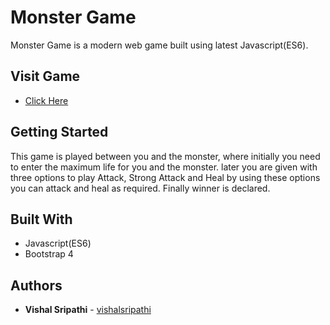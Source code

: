 # Monster Game
 Monster Game is a modern web game built using latest Javascript(ES6).
 
## Visit Game
* [Click Here](https://monster-game-js.netlify.app/)

## Getting Started
 This game is played between you and the monster, where initially you need to enter the maximum life for you and the monster. later you are given with three options to play Attack, Strong Attack and Heal by using these options you can attack and heal as required. Finally winner is declared.

## Built With
* Javascript(ES6)
* Bootstrap 4

## Authors
* **Vishal Sripathi** - [vishalsripathi](https://github.com/vishalsripathi)
